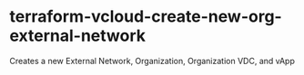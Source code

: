 # terraform-vcloud-create-new-org-external-network
Creates a new External Network, Organization, Organization VDC, and vApp
